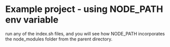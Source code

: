 

# Example project - using NODE_PATH env variable


run any of the index.sh files, and you will see how NODE_PATH incorporates the node_modules folder from the
parent directory.